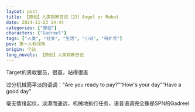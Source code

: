 ```yaml
---
layout: post
title: 【原创】人类观察日记（23）Angel or Robot
date: 2024-11-23 14:44
categories: ["原创"]
characters: ["Gadreel"]
tags: ["人类", "社会", "生活", "小说", "待扩充"]
pov: 第一人称视角
origin: 个站
long_novels: 【原创】人类观察日记
---
```


Target的男收银员，很高，站得很直

过分机械而平淡的语调：“Are you ready to pay?”“How's your day”“Have a good day”

毫无情绪起伏，淡漠而遥远，机械地执行任务，语音语调完全像是SPN的Gadreel
